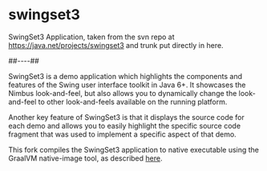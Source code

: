 # swingset3 #

SwingSet3 Application, taken from the svn repo at https://java.net/projects/swingset3 and trunk put directly in here.

##----##

SwingSet3 is a demo application which highlights the components and features of the Swing user interface toolkit
in Java 6+. It showcases the Nimbus look-and-feel, but also allows you to dynamically change the look-and-feel to
other look-and-feels available on the running platform.

Another key feature of SwingSet3 is that it displays the source code for each demo and allows you to easily
highlight the specific source code fragment that was used to implement a specific aspect of that demo.

This fork compiles the SwingSet3 application to native executable using the GraalVM native-image tool,
as described [here](trunk/SwingSet3).
